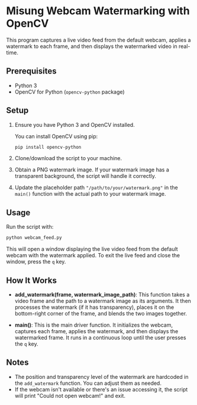 # Misung Webcam Watermarking with OpenCV

This program captures a live video feed from the default webcam, applies a watermark to each frame, and then displays the watermarked video in real-time.

## Prerequisites

- Python 3
- OpenCV for Python (`opencv-python` package)

## Setup

1. Ensure you have Python 3 and OpenCV installed.

   You can install OpenCV using pip:

   ```bash
   pip install opencv-python
   ```

2. Clone/download the script to your machine.

3. Obtain a PNG watermark image. If your watermark image has a transparent background, the script will handle it correctly.

4. Update the placeholder path `"/path/to/your/watermark.png"` in the `main()` function with the actual path to your watermark image.

## Usage

Run the script with:

```bash
python webcam_feed.py
```

This will open a window displaying the live video feed from the default webcam with the watermark applied. To exit the live feed and close the window, press the `q` key.

## How It Works

- **add_watermark(frame, watermark_image_path)**: This function takes a video frame and the path to a watermark image as its arguments. It then processes the watermark (if it has transparency), places it on the bottom-right corner of the frame, and blends the two images together.

- **main()**: This is the main driver function. It initializes the webcam, captures each frame, applies the watermark, and then displays the watermarked frame. It runs in a continuous loop until the user presses the `q` key.

## Notes

- The position and transparency level of the watermark are hardcoded in the `add_watermark` function. You can adjust them as needed.
- If the webcam isn't available or there's an issue accessing it, the script will print "Could not open webcam!" and exit.
